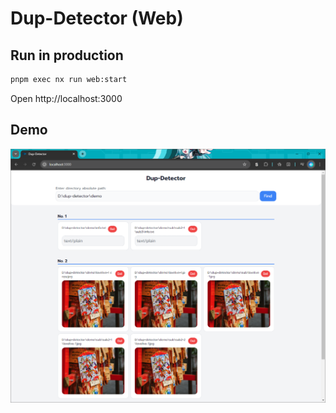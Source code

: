 # Dup-Detector (Web)

## Run in production

```bash
pnpm exec nx run web:start
```

Open http://localhost:3000

## Demo

![index page](demo/screenshot.png)
